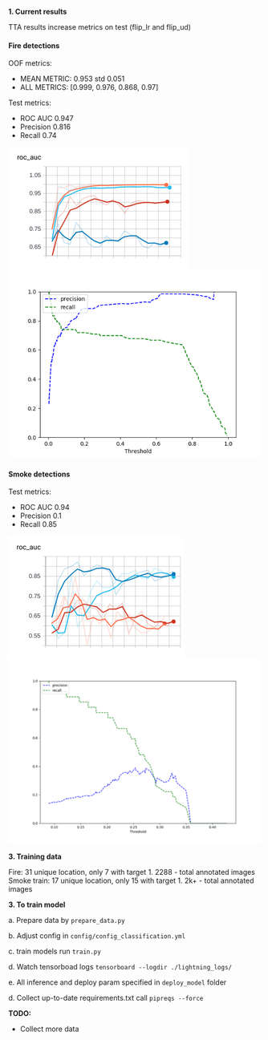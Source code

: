 **1. Current results**

TTA results increase metrics on test (flip_lr and flip_ud)

#### Fire detections

OOF metrics:
* MEAN METRIC: 0.953 std 0.051
* ALL METRICS: [0.999, 0.976, 0.868, 0.97]

Test metrics:
* ROC AUC 0.947
* Precision 0.816
* Recall 0.74

![Cross Val ROC AUC](./lightning_logs/image.png)
![Precision_recall_th_smoke](./lightning_logs/precision_recall_th_fire.png)

#### Smoke detections

Test metrics:
* ROC AUC 0.94
* Precision 0.1
* Recall 0.85

![Cross Val ROC AUC](./lightning_logs/smoke.png)
![Precision_recall_th_smoke](./lightning_logs/precision_recall_th_smoke.png)

**3. Training data**

Fire: 31 unique location, only 7 with target 1. 2288 - total annotated images 
Smoke train: 17 unique location, only 15 with target 1. 2k+ - total annotated images

**3. To train model**

 a. Prepare data by ```prepare_data.py```
 
 b. Adjust config in `config/config_classification.yml`
 
 c. train models run ``train.py``
 
 d. Watch tensorboad logs `tensorboard --logdir ./lightning_logs/`
 
 e. All inference and deploy param specified in `deploy_model` folder
 
 d. Collect up-to-date requirements.txt call `pipreqs --force`
 
 **TODO:**
 * Collect more data 
 